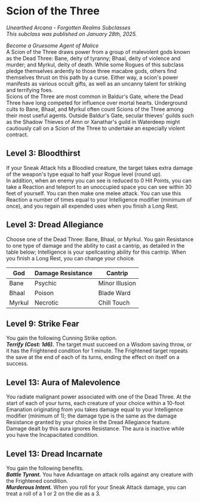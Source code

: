 # Scion of the Three
*Unearthed Arcana - Forgotten Realms Subclasses*  
*This subclass was published on January 28th, 2025.*  

*Become a Gruesome Agent of Malice*  
A Scion of the Three draws power from a group of malevolent gods known as the Dead Three: Bane, deity of tyranny; Bhaal, deity of violence and murder; and Myrkul, deity of death. While some Rogues of this subclass pledge themselves ardently to those three macabre gods, others find themselves thrust on this path by a curse. Either way, a scion's power manifests as various occult gifts, as well as an uncanny talent for striking and terrifying foes.  
Scions of the Three are most common in Baldur's Gate, where the Dead Three have long competed for influence over mortal hearts. Underground cults to Bane, Bhaal, and Myrkul often count Scions of the Three among their most useful agents. Outside Baldur's Gate, secular thieves' guilds such as the Shadow Thieves of Amn or Xanathar's guild in Waterdeep might cautiously call on a Scion of the Three to undertake an especially violent contract.

## Level 3: Bloodthirst
If your Sneak Attack hits a Bloodied creature, the target takes extra damage of the weapon's type equal to half your Rogue level (round up).  
In addition, when an enemy you can see is reduced to 0 Hit Points, you can take a Reaction and teleport to an unoccupied space you can see within 30 feet of yourself. You can then make one melee attack. You can use this Reaction a number of times equal to your Intelligence modifier (minimum of once), and you regain all expended uses when you finish a Long Rest.

## Level 3: Dread Allegiance
Choose one of the Dead Three: Bane, Bhaal, or Myrkul. You gain Resistance to one type of damage and the ability to cast a cantrip, as detailed in the table below; Intelligence is your spellcasting ability for this cantrip. When you finish a Long Rest, you can change your choice.

| God    | Damage Resistance | Cantrip        |
|--------|-------------------|----------------|
| Bane   | Psychic           | Minor Illusion |
| Bhaal  | Poison            | Blade Ward     |
| Myrkul | Necrotic          | Chill Touch    |

## Level 9: Strike Fear
You gain the following Cunning Strike option.  
***Terrify (Cost: 1d6).*** The target must succeed on a Wisdom saving throw, or it has the Frightened condition for 1 minute. The Frightened target repeats the save at the end of each of its turns, ending the effect on itself on a success.

## Level 13: Aura of Malevolence
You radiate malignant power associated with one of the Dead Three. At the start of each of your turns, each creature of your choice within a 10-foot Emanation originating from you takes damage equal to your Intelligence modifier (minimum of 1); the damage type is the same as the damage Resistance granted by your choice in the Dread Allegiance feature.  
Damage dealt by this aura ignores Resistance. The aura is inactive while you have the Incapacitated condition.

## Level 13: Dread Incarnate
You gain the following benefits.  
***Battle Tyrant.*** You have Advantage on attack rolls against any creature with the Frightened condition.  
***Murderous Intent.*** When you roll for your Sneak Attack damage, you can treat a roll of a 1 or 2 on the die as a 3.